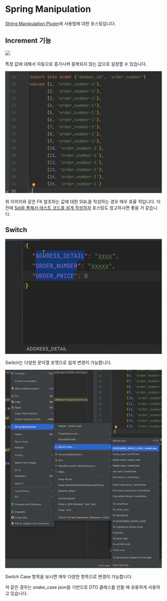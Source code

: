 # Spring Manipulation

[String Manipulation Plugin](https://plugins.jetbrains.com/plugin/2162-string-manipulation/)에 사용법에 대한 포스팅입니다.

## Increment 기능

![](https://raw.githubusercontent.com/cheese10yun/IntelliJ/master/assets/string-manipulation-1.gif)

특정 값에 대해서 자동으로 증가시켜 중복되지 않는 값으로 설정할 수 있습니다.

![](https://raw.githubusercontent.com/cheese10yun/blog-sample/master/kotlin-jpa/docs/string-maniplation-2.png)

위 이미지와 같은 FK 참조하는 값에 대한 SQL을 작성하는 경우 매우 효율 적입니다. 이전에 [Sql을 통해서 테스트 코드를 쉽게 작성하자](https://cheese10yun.github.io/sql-test/) 포스팅도 참고하시면 좋을 거 같습니다.

## Switch

![](https://raw.githubusercontent.com/cheese10yun/blog-sample/master/kotlin-jpa/docs/string-manipulation-3.gif)

Switch는 다양한 문자열 포맷으로 쉽게 변경이 가능합니다.

![](https://raw.githubusercontent.com/cheese10yun/blog-sample/master/kotlin-jpa/docs/string-manipulation-4.png)

Switch Case 항목을 보시면 매우 다양한 항목으로 변경이 가능합니다.

저 같은 경우는 snake_case json을 기반으로 DTO 클래스를 만들 때 유용하게 사용하고 있습니다.